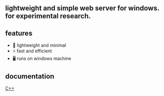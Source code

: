 ## lightweight and simple web server for windows. for experimental research.

## features  
- 🔹 lightweight and minimal  
- ⚡ fast and efficient  
- 🖥️ runs on windows machine  

## documentation
[C++](https://devdocs.io/cpp/)
